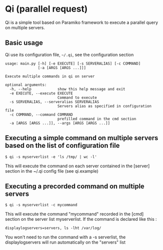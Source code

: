# Qi (parallel request)

Qi is a simple tool based on Paramiko framework to execute a parallel query on multiple servers.


## Basic usage

Qi use its configuration file, `~/.qi`, see the configuration section

    usage: main.py [-h] [-e EXECUTE] [-s SERVERALIAS] [-c COMMAND]
                   [-a [ARGS [ARGS ...]]]

    Execute multiple commands in qi on server

    optional arguments:
      -h, --help            show this help message and exit
      -e EXECUTE, --execute EXECUTE
                            Command to execute
      -s SERVERALIAS, --serveralias SERVERALIAS
                            Servers alias as specified in configuration file
      -c COMMAND, --command COMMAND
                            prefilled command in the cmd section
      -a [ARGS [ARGS ...]], --args [ARGS [ARGS ...]]


## Executing a simple command on multiple servers based on the list of configuration file

    $ qi -s myserverlist -e 'ls /tmp/ | wc -l'

This will execute the command on each server contained in the [server] section in the ~/.qi config file (see qi.example)


## Executing a precorded command on multiple servers

    $ qi -s myserverlist -c mycommand

This will execute the command "mycommand" recorded in the [cmd] section on the server list myserverlist. If the command
is declared like this :

    displaylogservers=servers, ls -lht /var/log/

You won't need to run the command with a -s serverlist, the displaylogservers will run automatically on the "servers" list